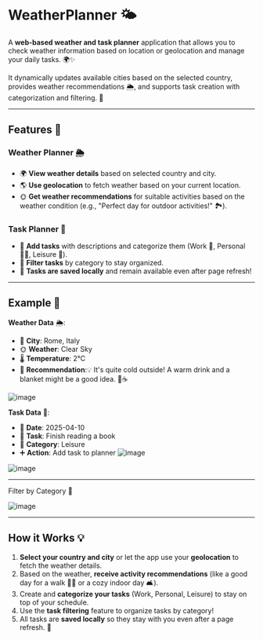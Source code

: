 # WeatherPlanner 🌤️

A **web-based weather and task planner** application that allows you to check weather information based on location or geolocation and manage your daily tasks. 🌍✨

It dynamically updates available cities based on the selected country, provides weather recommendations 🌦️, and supports task creation with categorization and filtering. 📅

---

## Features 🎉

### Weather Planner 🌦️
- 🌍 **View weather details** based on selected country and city.
- 🌎 **Use geolocation** to fetch weather based on your current location.
- 🌞 **Get weather recommendations** for suitable activities based on the weather condition (e.g., "Perfect day for outdoor activities!" 🏞️).

### Task Planner 📆
- 📝 **Add tasks** with descriptions and categorize them (Work 💼, Personal 🧑‍💼, Leisure 🌸).
- 🔎 **Filter tasks** by category to stay organized.
- 💾 **Tasks are saved locally** and remain available even after page refresh!

---

## Example 🌟

**Weather Data** 🌦️:
- 🌆 **City**: Rome, Italy
- 🌞 **Weather**: Clear Sky
- 🌡️ **Temperature**: 2°C
- 🌿 **Recommendation**:💡 It's quite cold outside! A warm drink and a blanket might be a good idea. 🧣☕


![image](https://github.com/user-attachments/assets/4d4c61fe-c1d5-4c22-8a90-375129fd9185)







**Task Data** 📅:
- 📅 **Date**: 2025-04-10
- 📝 **Task**: Finish reading a book
- 📌 **Category**: Leisure
- ➕ **Action**: Add task to planner
![image](https://github.com/user-attachments/assets/f9c213ec-ff87-4166-b167-15f162c212e5)

![image](https://github.com/user-attachments/assets/e07a767c-5926-4476-b943-1126637bd003)


---
Filter by Category 🔎

![image](https://github.com/user-attachments/assets/da36ea64-87f7-4e6b-bdf2-51e2299060a2)


---

## How it Works 💡
1. **Select your country and city** or let the app use your **geolocation** to fetch the weather details.
2. Based on the weather, **receive activity recommendations** (like a good day for a walk 🚶‍♂️ or a cozy indoor day 🛋️).
3. Create and **categorize your tasks** (Work, Personal, Leisure) to stay on top of your schedule.
4. Use the **task filtering** feature to organize tasks by category!
5. All tasks are **saved locally** so they stay with you even after a page refresh. 💾

